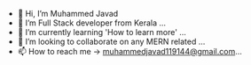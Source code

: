 - 👋 Hi, I’m Muhammed Javad
- 👀 I’m Full Stack developer from Kerala ...
- 🌱 I’m currently learning 'How to learn more' ...
- 💞️ I’m looking to collaborate on any MERN related ...
- 📫 How to reach me -> muhammedjavad119144@gmail.com...
 

<!---
javadmuhammed/javadmuhammed is a ✨ special ✨ repository because its `README.md` (this file) appears on your GitHub profile.
You can click the Preview link to take a look at your changes.
--->
